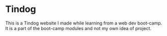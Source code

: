 # Tindog
This is a Tindog website I made while learning from a web dev boot-camp. It is a part of the boot-camp modules and not my own idea of project. 
